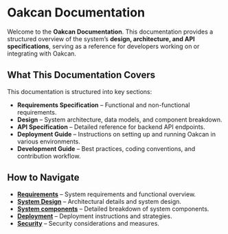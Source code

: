 # Oakcan Documentation

Welcome to the **Oakcan Documentation**. This documentation provides a structured overview of the system’s **design,
architecture, and API specifications**, serving as a reference for developers working on or integrating with Oakcan.

## What This Documentation Covers

This documentation is structured into key sections:

- **Requirements Specification** – Functional and non-functional requirements.
- **Design** – System architecture, data models, and component breakdown.
- **API Specification** – Detailed reference for backend API endpoints.
- **Deployment Guide** – Instructions on setting up and running Oakcan in various environments.
- **Development Guide** – Best practices, coding conventions, and contribution workflow.

## How to Navigate

- **[Requirements](requirements/overview.md)** – System requirements and functional overview.
- **[System Design](design/architecture/architecture-overview.md)** – Architectural details and system design.
- **[System components](design/components/components-overview.md)** – Detailed breakdown of system components.
- **[Deployment](design/deployment/deployment-overview.md)** – Deployment instructions and strategies.
- **[Security](design/security/security-overview.md)** – Security considerations and measures.

